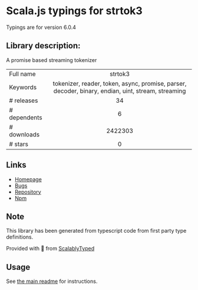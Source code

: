 
# Scala.js typings for strtok3

Typings are for version 6.0.4

## Library description:
A promise based streaming tokenizer

|                    |                 |
| ------------------ | :-------------: |
| Full name          | strtok3 |
| Keywords           | tokenizer, reader, token, async, promise, parser, decoder, binary, endian, uint, stream, streaming |
| # releases         | 34 |
| # dependents       | 6 |
| # downloads        | 2422303 |
| # stars            | 0 |

## Links
- [Homepage](https://github.com/Borewit/strtok3#readme)
- [Bugs](https://github.com/Borewit/strtok3/issues)
- [Repository](https://github.com/Borewit/strtok3)
- [Npm](https://www.npmjs.com/package/strtok3)
    


## Note
This library has been generated from typescript code from first party type definitions.

Provided with :purple_heart: from [ScalablyTyped](https://github.com/oyvindberg/ScalablyTyped)

## Usage
See [the main readme](../../readme.md) for instructions.


